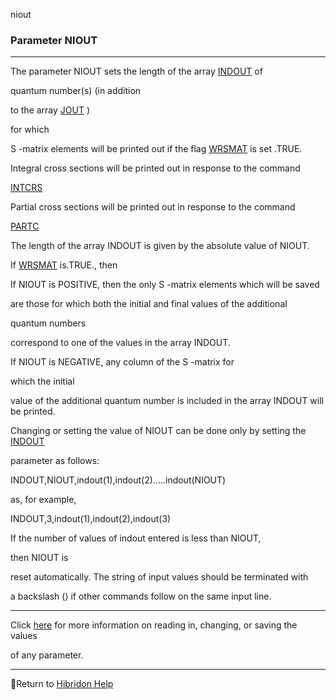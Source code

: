 niout


###   Parameter NIOUT


------------------------------


The parameter NIOUT sets the length of the array  [INDOUT](indout.html)   of

quantum number(s) (in addition

to the array  [JOUT](jout.html)  )

for which


S -matrix elements will be printed out if the flag  [WRSMAT](prsmat.html)   is set .TRUE.


Integral cross sections will be printed out in response to the command

[INTCRS](intcrs.html)


Partial cross sections will be printed out in response to the command

[PARTC](partc.html)


The length of the array INDOUT is given by the absolute value of  NIOUT.

If   [WRSMAT](prsmat.html)   is.TRUE., then


If NIOUT is POSITIVE, then the only  S -matrix elements which will be saved

are those for which  both  the initial and final values of the additional

quantum numbers

correspond to one of the values in the array INDOUT.


If NIOUT is NEGATIVE, any column of the  S -matrix for

which the initial

value of the additional quantum number is included in the array INDOUT will be printed.


Changing or setting the value of NIOUT can be done only by setting the  [INDOUT](indout.html)

parameter as follows:


INDOUT,NIOUT,indout(1),indout(2).....indout(NIOUT)


as, for example,


INDOUT,3,indout(1),indout(2),indout(3)


If the number of values of indout entered is less than NIOUT,

then NIOUT is

reset automatically. The string of input values should be terminated with

a backslash (\) if other commands follow on the same input line.


------------------------------


Click  [here](params.html)   for more information on reading in, changing, or saving the values

of any parameter.


------------------------------


[](hibhelp.html) [](up_arrow.gif)  Return to  [Hibridon Help](hibhelp.html)
